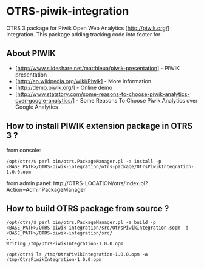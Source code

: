 OTRS-piwik-integration
======================

OTRS 3 package for Piwik Open Web Analytics [http://piwik.org/] Integration.
This package adding tracking code into footer for

About PIWIK
----------
 * [http://www.slideshare.net/matthieua/piwik-presentation] - PIWIK presentation
 * [http://en.wikipedia.org/wiki/Piwik] - More information
 * [http://demo.piwik.org/] - Online demo
 * [http://www.statstory.com/some-reasons-to-choose-piwik-analytics-over-google-analytics/] - Some Reasons To Choose Piwik Analytics over Google Analytics

How to install PIWIK extension package in OTRS 3 ?
--------------------------------------------

from console:
```
/opt/otrs/$ perl bin/otrs.PackageManager.pl -a install -p <BASE_PATH>/OTRS-piwik-integration/otrs-package/OtrsPiwikIntegration-1.0.0.opm
```

from admin panel:
http://OTRS-LOCATION/otrs/index.pl?Action=AdminPackageManager


How to build OTRS package from source ?
----------------------------------
```
/opt/otrs/$ perl bin/otrs.PackageManager.pl -a build -p <BASE_PATH>/OTRS-piwik-integration/src/OtrsPiwikIntegration.sopm -d <BASE_PATH>/OTRS-piwik-integration/src/
...
Writing /tmp/OtrsPiwikIntegration-1.0.0.opm

/opt/otrs$ ls /tmp/OtrsPiwikIntegration-1.0.0.opm -a
/tmp/OtrsPiwikIntegration-1.0.0.opm
```
